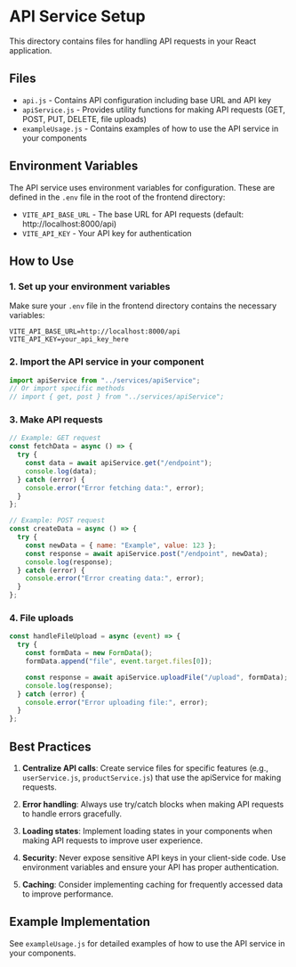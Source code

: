 # API Service Setup

This directory contains files for handling API requests in your React application.

## Files

- `api.js` - Contains API configuration including base URL and API key
- `apiService.js` - Provides utility functions for making API requests (GET, POST, PUT, DELETE, file uploads)
- `exampleUsage.js` - Contains examples of how to use the API service in your components

## Environment Variables

The API service uses environment variables for configuration. These are defined in the `.env` file in the root of the frontend directory:

- `VITE_API_BASE_URL` - The base URL for API requests (default: http://localhost:8000/api)
- `VITE_API_KEY` - Your API key for authentication

## How to Use

### 1. Set up your environment variables

Make sure your `.env` file in the frontend directory contains the necessary variables:

```
VITE_API_BASE_URL=http://localhost:8000/api
VITE_API_KEY=your_api_key_here
```

### 2. Import the API service in your component

```javascript
import apiService from "../services/apiService";
// Or import specific methods
// import { get, post } from "../services/apiService";
```

### 3. Make API requests

```javascript
// Example: GET request
const fetchData = async () => {
  try {
    const data = await apiService.get("/endpoint");
    console.log(data);
  } catch (error) {
    console.error("Error fetching data:", error);
  }
};

// Example: POST request
const createData = async () => {
  try {
    const newData = { name: "Example", value: 123 };
    const response = await apiService.post("/endpoint", newData);
    console.log(response);
  } catch (error) {
    console.error("Error creating data:", error);
  }
};
```

### 4. File uploads

```javascript
const handleFileUpload = async (event) => {
  try {
    const formData = new FormData();
    formData.append("file", event.target.files[0]);

    const response = await apiService.uploadFile("/upload", formData);
    console.log(response);
  } catch (error) {
    console.error("Error uploading file:", error);
  }
};
```

## Best Practices

1. **Centralize API calls**: Create service files for specific features (e.g., `userService.js`, `productService.js`) that use the apiService for making requests.

2. **Error handling**: Always use try/catch blocks when making API requests to handle errors gracefully.

3. **Loading states**: Implement loading states in your components when making API requests to improve user experience.

4. **Security**: Never expose sensitive API keys in your client-side code. Use environment variables and ensure your API has proper authentication.

5. **Caching**: Consider implementing caching for frequently accessed data to improve performance.

## Example Implementation

See `exampleUsage.js` for detailed examples of how to use the API service in your components.

